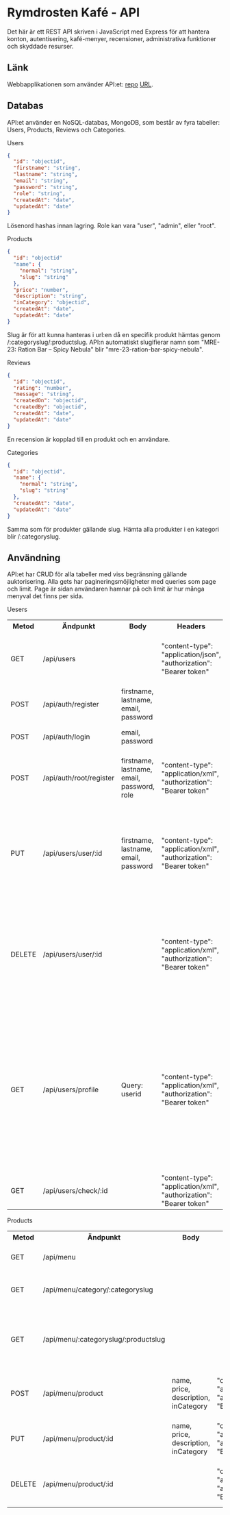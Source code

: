 # Rymdrosten Kafé - API
Det här är ett REST API skriven i JavaScript med Express för att hantera konton, autentisering, kafé-menyer, recensioner, administrativa funktioner och skyddade resurser.

## Länk
Webbapplikationen som använder API:et: [repo](https://github.com/C4ndyFl4mes/dt207g-frontend/) [URL](...).

## Databas
API:et använder en NoSQL-databas, MongoDB, som består av fyra tabeller: Users, Products, Reviews och Categories.

Users
```json
{
  "id": "objectid",
  "firstname": "string",
  "lastname": "string",
  "email": "string",
  "password": "string",
  "role": "string",
  "createdAt": "date",
  "updatedAt": "date"
}
```
Lösenord hashas innan lagring. Role kan vara "user", "admin", eller "root".

Products
```json
{
  "id": "objectid"
  "name": {
    "normal": "string",
    "slug": "string"
  },
  "price": "number",
  "description": "string",
  "inCategory": "objectid",
  "createdAt": "date",
  "updatedAt": "date"
}
```
Slug är för att kunna hanteras i url:en då en specifik produkt hämtas genom /:categoryslug/:productslug. API:n automatiskt slugifierar namn som "MRE-23: Ration Bar – Spicy Nebula" blir "mre-23-ration-bar-spicy-nebula".

Reviews
```json
{
  "id": "objectid",
  "rating": "number",
  "message": "string",
  "createdOn": "objectid",
  "createdBy": "objectid",
  "createdAt": "date",
  "updatedAt": "date"
}
```
En recension är kopplad till en produkt och en användare.

Categories
```json
{
  "id": "objectid",
  "name": {
    "normal": "string",
    "slug": "string"
  },
  "createdAt": "date",
  "updatedAt": "date"
}
```
Samma som för produkter gällande slug. Hämta alla produkter i en kategori blir /:categoryslug.

## Användning
API:et har CRUD för alla tabeller med viss begränsning gällande auktorisering. Alla gets har pagineringsmöjligheter med queries som page och limit. Page är sidan användaren hamnar på och limit är hur många menyval det finns per sida.

Uesers
<table>
  <tr>
    <th>Metod</th>
    <th>Ändpunkt</th>
    <th>Body</th>
    <th>Headers</th>
    <th>Beskrivning</th>
  </tr>
  <tr>
    <td>GET</td>
    <td>/api/users</td>
    <td></td>
    <td>"content-type": "application/json", "authorization": "Bearer token"</td>
    <td>Endast med rollen admin eller root kan hämta och se alla användare.</td>
  </tr>
  <tr>
    <td>POST</td>
    <td>/api/auth/register</td>
    <td>firstname, lastname, email, password</td>
    <td></td>
    <td>För att registrera en användare.</td>
  </tr>
  <tr>
    <td>POST</td>
    <td>/api/auth/login</td>
    <td>email, password</td>
    <td></td>
    <td>För att logga in en användare</td>
  </tr>
  <tr>
    <td>POST</td>
    <td>/api/auth/root/register</td>
    <td>firstname, lastname, email, password, role</td>
    <td>"content-type": "application/xml", "authorization": "Bearer token"</td>
    <td>För att registrera en admin, endast root kan göra detta.</td>
  </tr>
  <tr>
    <td>PUT</td>
    <td>/api/users/user/:id</td>
    <td>firstname, lastname, email, password</td>
    <td>"content-type": "application/xml", "authorization": "Bearer token"</td>
    <td>Ändrar för- och efternamn, samt email. Men inte lösenord. Lösenord går tyvärr inte att ändra, dumt av mig.</td>
  </tr>
  <tr>
    <td>DELETE</td>
    <td>/api/users/user/:id</td>
    <td></td>
    <td>"content-type": "application/xml", "authorization": "Bearer token"</td>
    <td>Raderar en användare, endast admin och root kan göra det. Admin kan inte radera sig själv eller någon annan admin.</td>
  </tr>
  <tr>
    <td>GET</td>
    <td>/api/users/profile</td>
    <td>Query: userid</td>
    <td>"content-type": "application/xml", "authorization": "Bearer token"</td>
    <td>Utan ett query visas endast den nuvarande inloggade användaren. Endast admin eller root kan se andra användares profiler. En profil är användarens information och recensioner med statistik.</td>
  </tr>
  <tr>
    <td>GET</td>
    <td>/api/users/check/:id</td>
    <td></td>
    <td>"content-type": "application/xml", "authorization": "Bearer token"</td>
    <td>Kollar om nuvarande användare är inloggad.</td>
  </tr>
</table>

Products
<table>
   <tr>
    <th>Metod</th>
    <th>Ändpunkt</th>
    <th>Body</th>
    <th>Headers</th>
    <th>Beskrivning</th>
  </tr>
  <tr>
    <td>GET</td>
    <td>/api/menu</td>
    <td></td>
    <td></td>
    <td>För att hämta alla produkter.</td>
  </tr>
  <tr>
    <td>GET</td>
    <td>/api/menu/category/:categoryslug</td>
    <td></td>
    <td></td>
    <td>Hämtar alla produkter från en kategori.</td>
  </tr>
  <tr>
    <td>GET</td>
    <td>/api/menu/:categoryslug/:productslug</td>
    <td></td>
    <td></td>
    <td>Hämtar en specifik produkt beroende på kategori- och produktnamn</td>
  </tr>
  <tr>
    <td>POST</td>
    <td>/api/menu/product</td>
    <td>name, price, description, inCategory</td>
    <td>"content-type": "application/xml", "authorization": "Bearer token"</td>
    <td>Endast admin och root kan skapa produkter.</td>
  </tr>
  <tr>
    <td>PUT</td>
    <td>/api/menu/product/:id</td>
    <td>name, price, description, inCategory</td>
    <td>"content-type": "application/xml", "authorization": "Bearer token"</td>
    <td>Endast admin och root kan ändra produkter.</td>
  </tr>
  <tr>
    <td>DELETE</td>
    <td>/api/menu/product/:id</td>
    <td></td>
    <td>"content-type": "application/xml", "authorization": "Bearer token"</td>
    <td>Endast admin och root kan radera produkter.</td>
  </tr>
</table>


